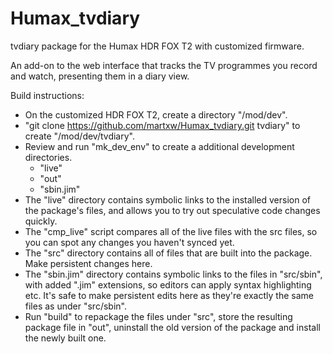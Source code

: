 Humax_tvdiary
=============

tvdiary package for the Humax HDR FOX T2 with customized firmware.

An add-on to the web interface that tracks the TV programmes you record and watch, presenting them in a diary view.

Build instructions:
* On the customized HDR FOX T2, create a directory "/mod/dev".
* "git clone https://github.com/martxw/Humax_tvdiary.git tvdiary" to create "/mod/dev/tvdiary".
* Review and run "mk_dev_env" to create a additional development directories.
  * "live"
  * "out"
  * "sbin.jim"
* The "live" directory contains symbolic links to the installed version of the package's files, and allows you to try out speculative code changes quickly.
* The "cmp_live" script compares all of the live files with the src files, so you can spot any changes you haven't synced yet.
* The "src" directory contains all of files that are built into the package. Make persistent changes here.
* The "sbin.jim" directory contains symbolic links to the files in "src/sbin", with added ".jim" extensions, so editors can apply syntax highlighting etc. It's safe to make persistent edits here as they're exactly the same files as under "src/sbin".
* Run "build" to repackage the files under "src", store the resulting package file in "out", uninstall the old version of the package and install the newly built one.
